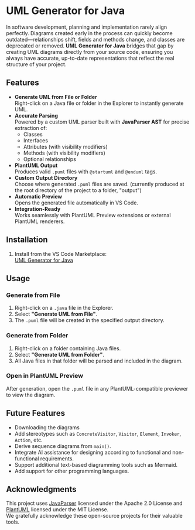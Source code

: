 # UML Generator for Java

In software development, planning and implementation rarely align perfectly. Diagrams created early in the process can quickly become outdated—relationships shift, fields and methods change, and classes are deprecated or removed. **UML Generator for Java** bridges that gap by creating UML diagrams directly from your source code, ensuring you always have accurate, up-to-date representations that reflect the real structure of your project.

## Features
- **Generate UML from File or Folder**  
  Right-click on a Java file or folder in the Explorer to instantly generate UML.
- **Accurate Parsing**  
  Powered by a custom UML parser built with **JavaParser AST** for precise extraction of:
  - Classes
  - Interfaces
  - Attributes (with visibility modifiers)
  - Methods (with visibility modifiers)
  - Optional relationships
- **PlantUML Output**  
  Produces valid `.puml` files with `@startuml` and `@enduml` tags.
- **Custom Output Directory**  
  Choose where generated `.puml` files are saved. (currently produced at the root directory of the project to a folder, "output")
- **Automatic Preview**  
  Opens the generated file automatically in VS Code.
- **Integration-Ready**  
  Works seamlessly with PlantUML Preview extensions or external PlantUML renderers.

## Installation
1. Install from the VS Code Marketplace:  
   [UML Generator for Java](https://marketplace.visualstudio.com/items?itemName=0SMA0.uml-generator)

## Usage

### Generate from File
1. Right-click on a `.java` file in the Explorer.
2. Select **"Generate UML from File"**.
3. The `.puml` file will be created in the specified output directory.

### Generate from Folder
1. Right-click on a folder containing Java files.
2. Select **"Generate UML from Folder"**.
3. All Java files in that folder will be parsed and included in the diagram.

### Open in PlantUML Preview
After generation, open the `.puml` file in any PlantUML-compatible previewer to view the diagram.

## Future Features
- Downloading the diagrams
- Add stereotypes such as `ConcreteVisitor`, `Visitor`, `Element`, `Invoker`, `Action`, etc.
- Derive sequence diagrams from `main()`.
- Integrate AI assistance for designing according to functional and non-functional requirements.
- Support additional text-based diagramming tools such as Mermaid.
- Add support for other programming languages.

## Acknowledgments
This project uses [JavaParser](https://javaparser.org/) licensed under the Apache 2.0 License and [PlantUML](https://plantuml.com/) licensed under the MIT License.  
We gratefully acknowledge these open-source projects for their valuable tools.